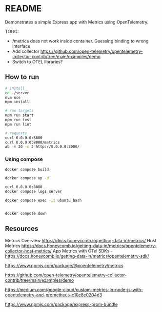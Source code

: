 # README

Demonstrates a simple Express app with Metrics using OpenTelemetry.  

TODO:

* /metrics does not work inside container.  Guessing binding to wrong interface
* Add collector https://github.com/open-telemetry/opentelemetry-collector-contrib/tree/main/examples/demo
* Switch to OTEL libraries?

## How to run

```sh
# install
cd ./server
nvm use
npm install

# run targets
npm run start
npm run test
npm run lint

# requests
curl 0.0.0.0:8000 
curl 0.0.0.0:8000/metrics 
ab -n 20 -c 2 http://0.0.0.0:8000/  
```

### Using compose

```sh
docker compose build  

docker compose up -d 

curl 0.0.0.0:8080            
docker compose logs server 

docker compose exec -it ubuntu bash   


docker compose down 
```


## Resources

Metrics Overview https://docs.honeycomb.io/getting-data-in/metrics/
Host Metrics https://docs.honeycomb.io/getting-data-in/metrics/opentelemetry-collector-host-metrics/
App Metrics with OTel SDKs - https://docs.honeycomb.io/getting-data-in/metrics/opentelemetry-sdk/

https://www.npmjs.com/package/@opentelemetry/metrics

https://github.com/open-telemetry/opentelemetry-collector-contrib/tree/main/examples/demo


https://medium.com/google-cloud/custom-metrics-in-node-js-with-opentelemetry-and-prometheus-c10c8c0204d3

https://www.npmjs.com/package/express-prom-bundle
